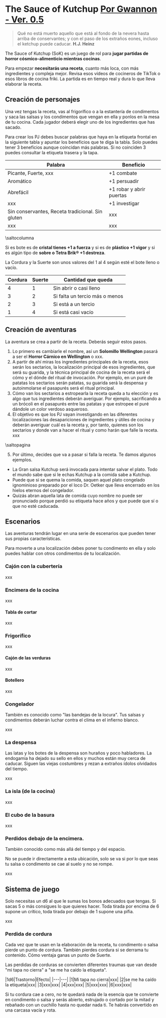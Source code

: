 # The Sauce of Kutchup [Por Gwannon - Ver. 0.5](https://gwannon.itch.io/the-sauce-of-kutchup) 

> Qué no está muerto aquello que está al fondo de la nevera hasta arriba de conservantes; y con el paso de los extraños eones, incluso el ketchup puede caducar. __H.J. Heinz__

The Sauce of Kutchup (SoK) es un juego de rol para **jugar partidas de horror cósmico-alimenticio mientras cocinas**. 

Para empezar **necesitarás una receta**, cuanto más loca, con más ingredientes y compleja mejor. Revisa esos vídeos de cocineros de TikTok o esos libros de cocina friki. La partida es en tiempo real y dura lo que lleva elaborar la receta.

## Creación de personajes

Una vez tengas la receta, vas al frigorífico o a la estantería de condimentos y saca las salsas y los condimentos que vengan en ella y ponlos en la mesa de tu cocina. Cada jugador deberá elegir uno de los ingredientes que has sacado.

Para crear los PJ debes buscar palabras que haya en la etiqueta frontal en la siguiente tabla y apuntar los beneficios que te diga la tabla. Solo puedes tener 3 beneficios aunque coincidan más palabras. Si no coinciden 3 puedes consultar la etiqueta trasera y la tapa.


|Palabra|Beneficio|
|---|---|
|Picante, Fuerte, xxx|+1 combate|
|Aromático|+1 persuadir|
|Abrefácil|+1 robar y abrir puertas|
|xxx|+1 investigar|
|Sin conservantes, Receta tradicional. Sin gluten|xxx|
|xxx|xxx|

\saltocolumna

Si es bote es de **cristal tienes +1 a fuerza** y si es de **plástico +1 vigor** y si es algún tipo de **sobre o Tetra Brik® +1 destreza**.

La Cordura y la Suerte son unos valores del 1 al 4 según esté el bote lleno o vacío.

|Cordura|Suerte|Cantidad que queda|
|---|---|---|
|4|1|Sin abrir o casi lleno|
|3|2|Si falta un tercio más o menos
|2|3|Si está a un tercio|
|1|4|Si está casi vacío|

## Creación de aventuras

La aventura se crea a partir de la receta. Deberás seguir estos pasos.

1. Lo primero es cambiarle el nombre, así un __Solomillo Wellington__ pasará a ser el __Horror Cárnico en Wellington__ o xxx.
2. A partir de ahí miras los ingredientes principales de la receta, esos serán los sectarios, la localización principal de esos ingredientes, que será su guarida, y la técnica principal de cocina de la receta será el cómo y el dónde del ritual de invocación. Por ejemplo, en un puré de patatas los sectarios serán patatas, su guarida será la despensa y autoinmolarse el pasapurés será el ritual principal.
3. Cómo van los sectarios a estropearla la receta queda a tu elección y es algo que tus ingredientes deberán averiguar. Por ejemplo, sacrificando a un brócoli en el pasapurés entre las patatas y que estropee el puré dándole un color verdoso asqueroso.
4. El objetivo es que los PJ vayan investigando en las diferentes localizaciones las desapariciones de ingredientes y útiles de cocina y deberán averiguar cuál es la receta y, por tanto, quienes son los sectarios y donde van a hacer el ritual y como harán que falle la receta. xxx

\saltopagina

5. Por último, decides que va a pasar si falla la receta. Te damos algunos ejemplos.
  * La Gran salsa Kutchup será invocada para intentar salvar el plato. Todo el mundo sabe que si le echas Kutchup a la comida sabe a Kutchup.
  * Puede que si se quema la comida, saquen aquel plato congelado ignominioso preparado por el loco Dr. Oetker que lleva encerrado en los hielos eternos del congelador.
  * Quizás abran aquella lata de comida cuyo nombre no puede ser pronunciado porque perdió su etiqueta hace años y que puede que sí o que no esté caducada.

## Escenarios

Las aventuras tendrán lugar en una serie de escenarios que pueden tener sus propias características.

Para moverte a una localización debes poner tu condimento en ella y solo puedes hablar con otros condimentos de tu localización.

### Cajón con la cubertería

xxx

### Encimera de la cocina

xxx

#### Tabla de cortar

xxx

### Frigorífico 

xxx

#### Cajón de las verduras

xxx

#### Botellero

xxx

### Congelador

También es conocido como "las bandejas de la locura". Tus salsas y condimentos deberán luchar contra el clima en el infierno blanco.

xxx

### La despensa

Las latas y los botes de la despensa son huraños y poco habladores. La endogamia ha dejado su sello en ellos y muchos están muy cerca de caducar. Siguen las viejas costumbres y rezan a extraños ídolos olvidados del tiempo.

xxx

### La isla (de la cocina)

xxx

### El cubo de la basura

xxx

### Perdidos debajo de la encimera.

También conocido como más allá del tiempo y del espacio.

No se puede ir directamente a esta ubicación, solo se va si por lo que seas tu salsa o condimento se cae al suelo y no se rompe.

xxx

## Sistema de juego

Solo necesitas un d6 al que le sumas los bonos adecuados que tengas. Si sacas 5 o más consigues lo que quieres hacer. Toda tirada por encima de 6 supone un crítico, toda tirada por debajo de 1 supone una pifia.

xxx

### Perdida de cordura

Cada vez que te usan en la elaboración de la receta, tu condimento o salsa pierde un punto de cordura. También pierdes cordura si se derrama tu contenido. Cómo ventaja ganas un punto de Suerte.

Las perdidas de corduras se convierten diferentes traumas que van desde "mi tapa no cierra" a "se me ha caído la etiqueta".

|1d6|Trastorno|Efecto|
|---|---|
|1|Mi tapa no cierra|xxx|
|2|se me ha caído la etiqueta|xxx|
|3|xxx|xxx|
|4|xxx|xxx|
|5|xxx|xxx|
|6|xxx|xxx|

Si tu cordura cae a cero, no te quedará nada de la esencia que te convierte en condimento o salsa y serás abierto, estrujado o cortado por la mitad y rebañado con un cuchillo hasta no quedar nada ti. Te habrás convertido en una carcasa vacía y rota.
